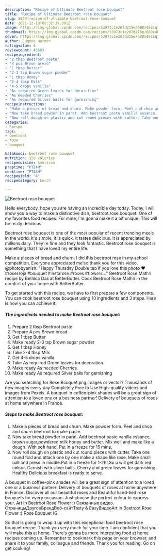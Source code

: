 ```yaml
---
description: "Recipe of Ultimate Beetroot rose bouquet"
title: "Recipe of Ultimate Beetroot rose bouquet"
slug: 5843-recipe-of-ultimate-beetroot-rose-bouquet
date: 2021-12-18T06:32:39.091Z
image: https://img-global.cpcdn.com/recipes/53973c1e207d215e/680x482cq70/beetroot-rose-bouquet-recipe-main-photo.jpg
thumbnail: https://img-global.cpcdn.com/recipes/53973c1e207d215e/680x482cq70/beetroot-rose-bouquet-recipe-main-photo.jpg
cover: https://img-global.cpcdn.com/recipes/53973c1e207d215e/680x482cq70/beetroot-rose-bouquet-recipe-main-photo.jpg
author: Eugene Harmon
ratingvalue: 4
reviewcount: 46603
recipeingredient:
- "2 tbsp Beetroot paste"
- "4 pcs Brown bread"
- "1 tbsp Butter"
- "2-3 tsp Brown sugar powder"
- "1 tbsp Honey"
- "2-4 tbsp Milk"
- "4-5 drops vanilla"
- "As required Green leaves for decoration"
- "As needed Cherries"
- "As required Silver balls for garnishing"
recipeinstructions:
- "Make a pieces of bread and churn. Make powder form. Peel and chop and churn beetroot to make paste."
- "Now take bread powder in parat. Add beetroot paste vanilla essance, brown sugar,powdered milk honey and butter. Mix well and make like a dough. With soft hand. Put in a freeze for 15 mins."
- "Now roll dough on plastic and cut round pieces with cutter. Take one round fold and attach one by one make a shape like rose. Make small ball and press in middle.Put in a freeze for 1-2hr.So u will get dark red colour. Garnish with silver balls. Cherry and green leaves for garnishing. Healthy Delicious breakfast is ready to serve."
categories:
- Recipe
tags:
- beetroot
- rose
- bouquet

katakunci: beetroot rose bouquet 
nutrition: 150 calories
recipecuisine: American
preptime: "PT24M"
cooktime: "PT48M"
recipeyield: "4"
recipecategory: Lunch

---
```



![Beetroot rose bouquet](https://img-global.cpcdn.com/recipes/53973c1e207d215e/680x482cq70/beetroot-rose-bouquet-recipe-main-photo.jpg)

Hello everybody, hope you are having an incredible day today. Today, I will show you a way to make a distinctive dish, beetroot rose bouquet. One of my favorites food recipes. For mine, I'm gonna make it a bit unique. This will be really delicious.

Beetroot rose bouquet is one of the most popular of recent trending meals in the world. It's simple, it is quick, it tastes delicious. It is appreciated by millions daily. They're fine and they look fantastic. Beetroot rose bouquet is something that I have loved my entire life.

Make a pieces of bread and churn. I did this beetroot rose in my school competition. Everyone appreciated me!so,thank you for this video. @photobyanish: &#34;Happy Thursday Double tap if you love this photo ❤️ #rosesroja #bouquet #instarose #roses #flowers…&#34; Beetroot Rose Mathri recipe by Bethica Das at BetterButter. Cook Beetroot Rose Mathri in the comfort of your home with BetterButter.


To get started with this recipe, we have to first prepare a few components. You can cook beetroot rose bouquet using 10 ingredients and 3 steps. Here is how you can achieve it.

<!--inarticleads1-->

##### The ingredients needed to make Beetroot rose bouquet:

1. Prepare 2 tbsp Beetroot paste
1. Prepare 4 pcs Brown bread
1. Get 1 tbsp Butter
1. Make ready 2-3 tsp Brown sugar powder
1. Get 1 tbsp Honey
1. Take 2-4 tbsp Milk
1. Get 4-5 drops vanilla
1. Take As required Green leaves for decoration
1. Make ready As needed Cherries
1. Make ready As required Silver balls for garnishing


Are you searching for Rose Bouquet png images or vector? Thousands of new images every day Completely Free to Use High-quality videos and images from Pexels. A bouquet in coffee-pink shades will be a great sign of attention to a loved one or a business partner! Delivery of bouquets of roses at home anywhere in France. 

<!--inarticleads2-->

##### Steps to make Beetroot rose bouquet:

1. Make a pieces of bread and churn. Make powder form. Peel and chop and churn beetroot to make paste.
1. Now take bread powder in parat. Add beetroot paste vanilla essance, brown sugar,powdered milk honey and butter. Mix well and make like a dough. With soft hand. Put in a freeze for 15 mins.
1. Now roll dough on plastic and cut round pieces with cutter. Take one round fold and attach one by one make a shape like rose. Make small ball and press in middle.Put in a freeze for 1-2hr.So u will get dark red colour. Garnish with silver balls. Cherry and green leaves for garnishing. Healthy Delicious breakfast is ready to serve.


A bouquet in coffee-pink shades will be a great sign of attention to a loved one or a business partner! Delivery of bouquets of roses at home anywhere in France. Discover all our beautiful roses and Beautiful hand-tied rose bouquets for every occasion. Just choose the perfect colour to express your. Art in Beetroot Rose Flower :) Связанные видео. СтраницыДругоеБрендВеб-сайтTasty &amp; EasyВидеоArt in Beetroot Rose Flower :) Rose Bouquet (G. 

So that is going to wrap it up with this exceptional food beetroot rose bouquet recipe. Thank you very much for your time. I am confident that you will make this at home. There's gonna be more interesting food at home recipes coming up. Remember to bookmark this page on your browser, and share it to your family, colleague and friends. Thank you for reading. Go on get cooking!
